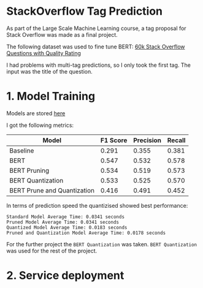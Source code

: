 # StackOverflow Tag Prediction

As part of the Large Scale Machine Learning course, a tag proposal for Stack Overflow was made as a final project. 

The following dataset was used to fine tune BERT: [60k Stack Overflow Questions with Quality Rating](https://www.kaggle.com/datasets/imoore/60k-stack-overflow-questions-with-quality-rate/?select=valid.csv)

I had problems with multi-tag predictions, so I only took the first tag. The input was the title of the question.

# 1. Model Training
Models are stored [here](https://drive.google.com/drive/folders/1qSG9-jJ511Qy525_Gbm-LH5WdiLYGJwr)

I got the following metrics:

| Model                      | F1 Score | Precision | Recall |
|----------------------------|----------|-----------|--------|
| Baseline                   | 0.291    | 0.355     | 0.381  |
| BERT                       | 0.547    | 0.532     | 0.578  |
| BERT Pruning               | 0.534    | 0.519     | 0.573  |
| BERT Quantization          | 0.533    | 0.525     | 0.570  |
| BERT Prune and Quantization| 0.416    | 0.491     | 0.452  |

In terms of prediction speed the quantizised showed best performance:

    Standard Model Average Time: 0.0341 seconds
    Pruned Model Average Time: 0.0341 seconds
    Quantized Model Average Time: 0.0183 seconds
    Pruned and Quantization Model Average Time: 0.0178 seconds

For the further project the `BERT Quantization` was taken.
`BERT Quantization`  was used for the rest of the project.

# 2. Service deployment
